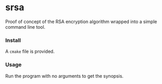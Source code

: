 # srsa

Proof of concept of the RSA encryption algorithm wrapped into a simple command line tool.

### Install
A `cmake` file is provided.

### Usage
Run the program with no arguments to get the synopsis.
